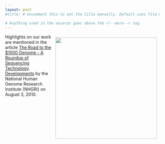 ```yaml
---
layout: post
#title: # Uncomment this to set the title manually. Default uses file name.

# Anything used in the excerpt goes above the <!--more--> tag.
---
```

<img src="{{site.baseurl}}/{{site.img_path}}/NHGRI.png" align="right" style="padding: 10px;" width="330px">

Highlights on our work are mentioned in the article [The Road to the $1000 Genome - A Roundup of Sequencing Technology Developments](http://www.genome.gov/27540667) by the National Human Genome Research Institute (NHGRI) on August 3, 2010.

<!--more-->
